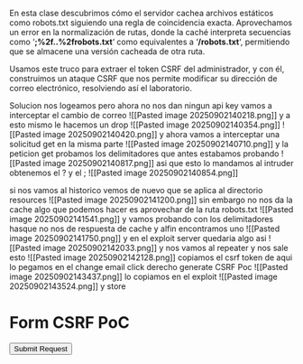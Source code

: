 En esta clase descubrimos cómo el servidor cachea archivos estáticos como robots.txt siguiendo una regla de coincidencia exacta. Aprovechamos un error en la normalización de rutas, donde la caché interpreta secuencias como ‘**;%2f..%2frobots.txt**‘ como equivalentes a ‘**/robots.txt**‘, permitiendo que se almacene una versión cacheada de otra ruta.

Usamos este truco para extraer el token CSRF del administrador, y con él, construimos un ataque CSRF que nos permite modificar su dirección de correo electrónico, resolviendo así el laboratorio.

Solucion
nos logeamos pero ahora no nos dan ningun api key vamos a interceptar el cambio de correo 
![[Pasted image 20250902140218.png]]
y a esto mismo le hacemos un drop
![[Pasted image 20250902140354.png]]
![[Pasted image 20250902140420.png]]
y ahora vamos a interceptar una solicitud get en la misma parte
![[Pasted image 20250902140710.png]]
y la peticion get probamos los delimitadores que antes estabamos probando
![[Pasted image 20250902140817.png]]
asi que esto lo mandamos al intruder
obtenemos el ? y el ;
![[Pasted image 20250902140854.png]]

si nos vamos al historico vemos de nuevo que se aplica al directorio resources
![[Pasted image 20250902141200.png]]
sin embargo no nos da la cache
algo que podemos hacer es aprovechar de la ruta robots.txt
![[Pasted image 20250902141541.png]]
y vamos probando con los delimitadores
hasque no nos de respuesta de cache y alfin encontramos uno
![[Pasted image 20250902141750.png]]
y en el exploit server quedaria algo asi
![[Pasted image 20250902142033.png]]
y nos vamos al repeater y nos sale esto
![[Pasted image 20250902142128.png]]
copiamos el csrf token de aqui
lo pegamos en el change email click derecho generate CSRF Poc
![[Pasted image 20250902143437.png]]
lo copiamos en el exploit
![[Pasted image 20250902143524.png]]
y store
<!DOCTYPE html>
<html lang="en">
	<body>
		<h1>Form CSRF PoC</h1>
		<form method="POST" action="https://undefined/my-account/change-email">
			<input type="hidden" name="Host: 0a3800c7049f3c3482bc9c7a00a7003e.web-security-academy.net" value="">
			<input type="submit" value="Submit Request">
		</form>
	</body>
</html>

